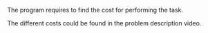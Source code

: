 The program requires to find the cost for performing the task.

The different costs could be found in the problem description video.